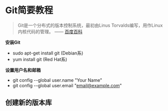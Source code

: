# Git简要教程
> Git是一个分布式的版本控制系统，最初由Linus Torvalds编写，用作Linux内核代码的管理。    —— [百度百科](http://baike.baidu.com/link?url=oTyn9kHmPS2fiBhhZMYJztsVHGzxhxsORndyVKGm5soYJS68vrpsF7yRzM6gJEZf2Hcn3yrLE-MjIcCkNw1Cqq)  
  
**安装Git**
* sudo apt-get install git (Debian系)
* yum install git (Red Hat系)
 
**设置用户名和邮箱**
* git config --global user.name "Your Name"
* git config --global user.email "email@example.com"
 
## 创建新的版本库
